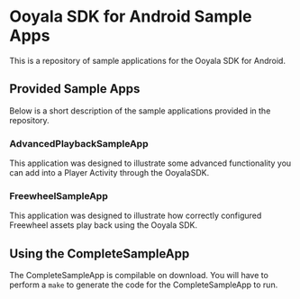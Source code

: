 Ooyala SDK for Android Sample Apps
==================================

This is a repository of sample applications for the Ooyala SDK for Android.

## Provided Sample Apps

Below is a short description of the sample applications provided in the repository.

### AdvancedPlaybackSampleApp

This application was designed to illustrate some advanced functionality you can add into a Player Activity through the OoyalaSDK.


### FreewheelSampleApp

This application was designed to illustrate how correctly configured Freewheel assets play back using the Ooyala SDK.


## Using the CompleteSampleApp

The CompleteSampleApp is compilable on download.  You will have to perform a `make` to generate the code for the CompleteSampleApp to run.

